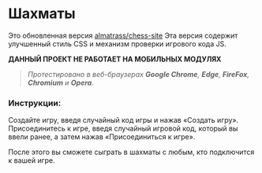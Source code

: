 # Шахматы
Это обновленная версия [almatrass/chess-site](https://github.com/almatrass/chess-site)
Эта версия содержит улучшенный стиль CSS и механизм проверки игрового кода JS.

 **ДАННЫЙ ПРОЕКТ НЕ РАБОТАЕТ НА МОБИЛЬНЫХ МОДУЛЯХ**

> *Протестировано в веб-браузерах **Google Chrome**, **Edge**, **FireFox**, **Chromium** и **Opera**.*

### Инструкции:

Создайте игру, введя случайный код игры и нажав «Создать игру».
Присоединитесь к игре, введя случайный игровой код, который вы ввели ранее, а затем нажав «Присоединиться к игре».

После этого вы сможете сыграть в шахматы с любым, кто подключится к вашей игре.
